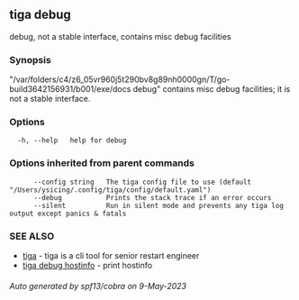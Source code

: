 ## tiga debug

debug, not a stable interface, contains misc debug facilities

### Synopsis

"/var/folders/c4/z6_05vr960j5t290bv8g89nh0000gn/T/go-build3642156931/b001/exe/docs debug" contains misc debug facilities; it is not a stable interface.

### Options

```
  -h, --help   help for debug
```

### Options inherited from parent commands

```
      --config string   The tiga config file to use (default "/Users/ysicing/.config/tiga/config/default.yaml")
      --debug           Prints the stack trace if an error occurs
      --silent          Run in silent mode and prevents any tiga log output except panics & fatals
```

### SEE ALSO

* [tiga](tiga.md)	 - tiga is a cli tool for senior restart engineer
* [tiga debug hostinfo](tiga_debug_hostinfo.md)	 - print hostinfo

###### Auto generated by spf13/cobra on 9-May-2023
